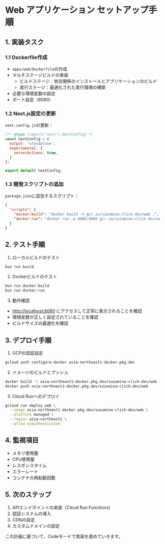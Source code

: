 # Web アプリケーション セットアップ手順

## 1. 実装タスク

### 1.1 Dockerfile作成

- `apps/web/Dockerfile`の作成
- マルチステージビルドの実装
  - ビルドステージ：依存関係のインストールとアプリケーションのビルド
  - 実行ステージ：最適化された実行環境の構築
- 必要な環境変数の設定
- ポート設定（8080）

### 1.2 Next.js設定の更新

`next.config.js`の更新：

```javascript
/** @type {import('next').NextConfig} */
const nextConfig = {
  output: 'standalone',
  experimental: {
    serverActions: true,
  }
};

export default nextConfig;
```

### 1.3 開発スクリプトの追加

`package.json`に追加するスクリプト：

```json
{
  "scripts": {
    "docker:build": "docker build -t gcr.io/suzumina-click-dev/web .",
    "docker:run": "docker run -p 8080:8080 gcr.io/suzumina-click-dev/web"
  }
}
```

## 2. テスト手順

1. ローカルビルドのテスト

```bash
bun run build
```

2. Dockerビルドのテスト

```bash
bun run docker:build
bun run docker:run
```

3. 動作確認

- <http://localhost:8080> にアクセスして正常に表示されることを確認
- 環境変数が正しく設定されていることを確認
- ビルドサイズの最適化を確認

## 3. デプロイ手順

1. GCPの認証設定

```bash
gcloud auth configure-docker asia-northeast1-docker.pkg.dev
```

2. イメージのビルドとプッシュ

```bash
docker build -t asia-northeast1-docker.pkg.dev/suzumina-click-dev/web .
docker push asia-northeast1-docker.pkg.dev/suzumina-click-dev/web
```

3. Cloud Runへのデプロイ

```bash
gcloud run deploy web \
  --image asia-northeast1-docker.pkg.dev/suzumina-click-dev/web \
  --platform managed \
  --region asia-northeast1 \
  --allow-unauthenticated
```

## 4. 監視項目

- メモリ使用量
- CPU使用量
- レスポンスタイム
- エラーレート
- コンテナの再起動回数

## 5. 次のステップ

1. APIエンドポイントの実装（Cloud Run Functions）
2. 認証システムの導入
3. CDNの設定
4. カスタムドメインの設定

この計画に基づいて、Codeモードで実装を進めていきます。
